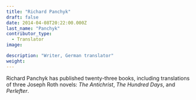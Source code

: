 ```yaml
---
title: "Richard Panchyk"
draft: false
date: 2014-04-08T20:22:00.000Z
last_name: "Panchyk"
contributor_type:
  - Translator
image:

description: "Writer, German translator"
weight:
---
```


Richard Panchyk has published twenty-three books, including translations of three Joseph Roth novels: _The Antichrist_, _The Hundred Days_, and _Perlefter_. 

